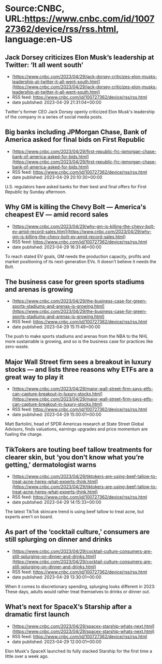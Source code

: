 # Source:CNBC, URL:https://www.cnbc.com/id/100727362/device/rss/rss.html, language:en-US

## Jack Dorsey criticizes Elon Musk’s leadership at Twitter: ‘It all went south’
 - [https://www.cnbc.com/2023/04/29/jack-dorsey-criticizes-elon-musks-leadership-at-twitter-it-all-went-south.html](https://www.cnbc.com/2023/04/29/jack-dorsey-criticizes-elon-musks-leadership-at-twitter-it-all-went-south.html)
 - RSS feed: https://www.cnbc.com/id/100727362/device/rss/rss.html
 - date published: 2023-04-29 21:31:04+00:00

Twitter's former CEO Jack Dorsey openly criticized Elon Musk's leadership of the company in a series of social media posts.

## Big banks including JPMorgan Chase, Bank of America asked for final bids on First Republic
 - [https://www.cnbc.com/2023/04/29/first-republic-frc-jpmorgan-chase-bank-of-america-asked-for-bids.html](https://www.cnbc.com/2023/04/29/first-republic-frc-jpmorgan-chase-bank-of-america-asked-for-bids.html)
 - RSS feed: https://www.cnbc.com/id/100727362/device/rss/rss.html
 - date published: 2023-04-29 20:10:30+00:00

U.S. regulators have asked banks for their best and final offers for First Republic by Sunday afternoon.

## Why GM is killing the Chevy Bolt — America's cheapest EV — amid record sales
 - [https://www.cnbc.com/2023/04/29/why-gm-is-killing-the-chevy-bolt-ev-amid-record-sales.html](https://www.cnbc.com/2023/04/29/why-gm-is-killing-the-chevy-bolt-ev-amid-record-sales.html)
 - RSS feed: https://www.cnbc.com/id/100727362/device/rss/rss.html
 - date published: 2023-04-29 16:31:46+00:00

To reach stated EV goals, GM needs the production capacity, profits and market positioning of its next-generation EVs. It doesn't believe it needs the Bolt.

## The business case for green sports stadiums and arenas is growing
 - [https://www.cnbc.com/2023/04/29/the-business-case-for-green-sports-stadiums-and-arenas-is-growing.html](https://www.cnbc.com/2023/04/29/the-business-case-for-green-sports-stadiums-and-arenas-is-growing.html)
 - RSS feed: https://www.cnbc.com/id/100727362/device/rss/rss.html
 - date published: 2023-04-29 15:11:49+00:00

The push to make sports stadiums and arenas from the NBA to the NHL more sustainable is growing, and so is the business case for practices like zero-waste.

## Major Wall Street firm sees a breakout in luxury stocks — and lists three reasons why ETFs are a great way to play it
 - [https://www.cnbc.com/2023/04/29/major-wall-street-firm-says-etfs-can-capture-breakout-in-luxury-stocks.html](https://www.cnbc.com/2023/04/29/major-wall-street-firm-says-etfs-can-capture-breakout-in-luxury-stocks.html)
 - RSS feed: https://www.cnbc.com/id/100727362/device/rss/rss.html
 - date published: 2023-04-29 15:00:01+00:00

Matt Bartolini, head of SPDR Americas research at State Street Global Advisors, finds valuations, earnings upgrades and price momentum are fueling the charge.

## TikTokers are touting beef tallow treatments for clearer skin, but ‘you don’t know what you’re getting,' dermatologist warns
 - [https://www.cnbc.com/2023/04/29/tiktokers-are-using-beef-tallow-to-treat-acne-heres-what-experts-think.html](https://www.cnbc.com/2023/04/29/tiktokers-are-using-beef-tallow-to-treat-acne-heres-what-experts-think.html)
 - RSS feed: https://www.cnbc.com/id/100727362/device/rss/rss.html
 - date published: 2023-04-29 14:15:33+00:00

The latest TikTok skincare trend is using beef tallow to treat acne, but experts aren't on board.

## As part of the ‘cocktail culture,' consumers are still splurging on dinner and drinks
 - [https://www.cnbc.com/2023/04/29/cocktail-culture-consumers-are-still-splurging-on-dinner-and-drinks.html](https://www.cnbc.com/2023/04/29/cocktail-culture-consumers-are-still-splurging-on-dinner-and-drinks.html)
 - RSS feed: https://www.cnbc.com/id/100727362/device/rss/rss.html
 - date published: 2023-04-29 13:30:01+00:00

When it comes to discretionary spending, splurging looks different in 2023: These days, adults would rather treat themselves to drinks or dinner out.

## What’s next for SpaceX’s Starship after a dramatic first launch
 - [https://www.cnbc.com/2023/04/29/spacex-starship-whats-next.html](https://www.cnbc.com/2023/04/29/spacex-starship-whats-next.html)
 - RSS feed: https://www.cnbc.com/id/100727362/device/rss/rss.html
 - date published: 2023-04-29 12:00:01+00:00

Elon Musk's SpaceX launched its fully stacked Starship for the first time a little over a week ago.

